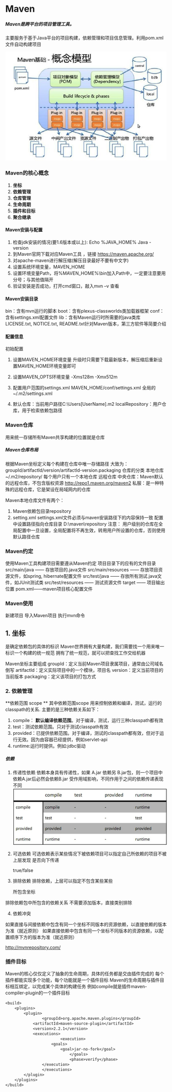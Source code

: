 # Maven

##### Maven是跨平台的项目管理工具。
主要服务于基于Java平台的项目构建，依赖管理和项目信息管理。利用pom.xml文件自动构建项目


![](/MAVEN/images/1.png)
### Maven的核心概念 

1. **坐标**
2. **依赖管理**
3. **仓库管理**
4. **生命周期**
5. **插件和目标**
6. **聚合继承**

#### Maven安装与配置

1. 检查jdk安装的情况(要1.6版本或以上):
Echo %JAVA_HOME%
Java -version
2. 到Maven官网下载对应Maven工具 ，链接 https://maven.apache.org/
3. 对apache-maven进行解压缩(解压目录最好不要有中文字)
4. 设置系统环境变量，MAVEN_HOME
5. 设置环境变量Path，将%MAVEN_HOME%\bin加入Path中，一定要注意要用分号；与其他值隔开
6. 验证安装是否成功，打开cmd窗口，敲入mvn –v 查看

#### Maven安装目录
bin：含有mvn运行的脚本
boot：含有plexus-classworlds类加载器框架
conf：含有settings.xml配置文件
lib：含有Maven运行时所需要的java类库
LICENSE.txt, NOTICE.txt, README.txt针对Maven版本，第三方软件等简要介绍

#### 配置信息

初始配置

1. 设置MAVEN_HOME环境变量
升级时只需要下载最新版本，解压缩后重新设置MAVEN_HOME环境变量即可

2. 设置MAVEN_OPTS环境变量
-Xms128m -Xmx512m

3. 配置用户范围的settings.xml
MAVEN_HOME/conf/settings.xml 全局的
~/.m2/settings.xml 

4. 默认仓库：当前用户路径C:\Users\[UserName]\.m2
localRepository：用户仓库，用于检索依赖包路径


### Maven仓库
用来统一存储所有Maven共享构建的位置就是仓库
##### Maven仓库布局
根据Maven坐标定义每个构建在仓库中唯一存储路径
大致为：groupId/artifactId/version/artifactId-version.packaging
仓库的分类
本地仓库
~/.m2/repository/
每个用户只有一个本地仓库
远程仓库
中央仓库：Maven默认的远程仓库，不包含版权资源
http://repo1.maven.org/maven2
私服：是一种特殊的远程仓库，它是架设在局域网内的仓库

Maven本地仓库文件有两个：
1. Maven依赖包目录repository
2. setting.xml
    settings.xml文件必须与maven安装路径下的内容保持一致
    配置中设置路径指向仓库目录
    <localRepository>D:\maven\repository</localRepository>
注意：
用户级别的仓库在全局配置中一旦设置，全局配置将不再生效，转用用户所设置的仓库，否则使用默认路径仓库

### Maven约定
使用Maven工具构建项目需要遵从Maven约定
项目目录下的应有的文件目录
    src/main/java —— 存放项目的.java文件
    src/main/resources —— 存放项目资源文件，如spring, hibernate配置文件
    src/test/java —— 存放所有测试.java文件，如JUnit测试类
    src/test/resources —— 测试资源文件
    target —— 项目输出位置
    pom.xml——maven项目核心配置文件

### Maven使用
新建项目
导入Maven项目
执行mvn命令



## 1. 坐标
是确定依赖包的具体的标识
Maven世界拥有大量构建，我们需要找一个用来唯一标识一个构建的统一规范
拥有了统一规范，就可以把查找工作交给机器

Maven坐标主要组成
groupId：定义当前Maven项目隶属项目，通常由公司域名倒写
artifactId：定义实际项目中的一个模块，项目名
version：定义当前项目的当前版本
packaging：定义该项目的打包方式

### 2. 依赖管理

**依赖范围 scope **
其中依赖范围scope 用来控制依赖和编译，测试，运行的classpath的关系. 主要的是三种依赖关系如下：
1. compile： **默认编译依赖范围**。对于编译，测试，运行三种classpath都有效
2. test：测试依赖范围。只对于测试classpath有效
3. provided：已提供依赖范围。对于编译，测试的classpath都有效，但对于运行无效。因为由容器已经提供，例如servlet-api
4. runtime:运行时提供。例如:jdbc驱动

##### 依赖
1. 传递性依赖
依赖本身具有传递性，如果 A.jar 依赖另 B.jar包，则一个项目中依赖A.jar后必然会依赖B.jar
受作用域影响，不同作用于之间的依赖传递表现不同
![](/MAVEN/images/3.png)

2. 可选依赖
可选依赖表示某些情况下被依赖项目可以指定自己所依赖的项目不被上层发现
是否向下传递



    <optional> 
        true/false
    </optional>  


3. 排除依赖
排除依赖，上层可以指定不包含某些某些


    <exclusions>
    	<exclusion>
    		所包含坐标
    	<exclusion>
    </exclusions>

排除依赖包中所包含的依赖关系
不需要添加版本，直接类别排除

4. 依赖冲突

如果直接与间接依赖中包含有同一个坐标不同版本的资源依赖，以直接依赖的版本为准（就近原则）
如果直接依赖中包含有同一个坐标不同版本的资源依赖，以配置顺序下方的版本为准（就近原则）

http://mvnrepository.com/


### 插件目标
Maven的核心仅仅定义了抽象的生命周期，具体的任务都是交由插件完成的
每个插件都能实现多个功能，每个功能就是一个插件目标
Maven的生命周期与插件目标相互绑定，以完成某个具体的构建任务
例如compile就是插件maven-compiler-plugin的一个插件目标
    
    <build>
    	<plugins>
    		<plugin>
         	 		<groupId>org.apache.maven.plugins</groupId>
    			<artifactId>maven-source-plugin</artifactId>
          		<version>2.2.1</version>
          		<executions>
                			<execution>
    					<goals>
    						<goal>jar-no-fork</goal>
                				</goals>
                				<phase>verify</phase>
    				</execution>
        			</executions>
      		</plugin>
    	</plugins>
    </build>